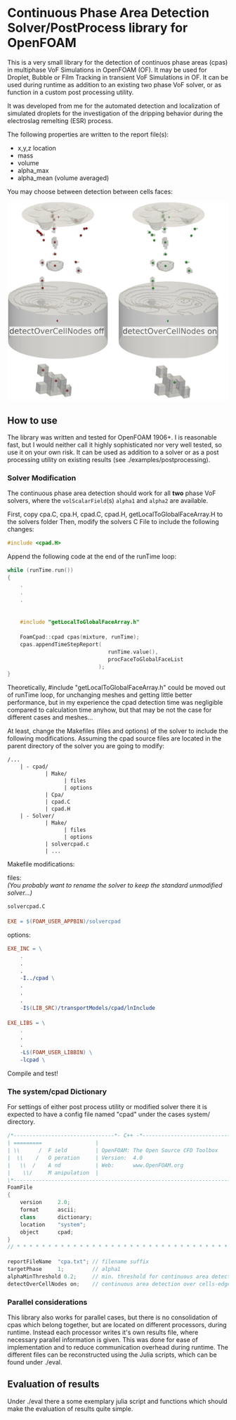 # Continuous Phase Area Detection Solver/PostProcess library for OpenFOAM

This is a very small library for the detection of continuos phase areas (cpas) in multiphase 
VoF Simulations in OpenFOAM (OF). It may be used for Droplet, Bubble or Film Tracking 
in transient VoF Simulations in OF.
It can be used during runtime as addition to an existing two phase VoF solver, or as function in a custom post processing utility.

It was developed from me for the automated detection and localization of simulated droplets for the investigation
of the dripping behavior during the electroslag remelting (ESR) process.

The following properties are written to the report file(s):
  - x,y,z location
  - mass
  - volume 
  - alpha_max
  - alpha_mean (volume averaged)

You may choose between detection between cells faces:

![GitHub Logo](/images/dropletDetection_cn_vs_cf.png)


## How to use
The library was written and tested for OpenFOAM 1906+. I is reasonable fast, but I would neither call it highly sophisticated nor very well tested, so use it on your own risk. It can be used as addition to a solver or as a post processing utility on existing results (see ./examples/postprocessing).

### Solver Modification
The continuous phase area detection should work for all **two** phase VoF solvers, where the `volScalarField`(s) `alpha1` and `alpha2` are available.

First, copy cpa.C, cpa.H, cpad.C, cpad.H, getLocalToGlobalFaceArray.H to the solvers folder
Then, modify the solvers C File to include the following changes:

```c++
#include <cpad.H>
```

Append the following code at the end of the runTime loop:

```c++
while (runTime.run())
{
    .
    .
    .


    #include "getLocalToGlobalFaceArray.h"

    FoamCpad::cpad cpas(mixture, runTime);
    cpas.appendTimeStepReport(
                                runTime.value(),
                                procFaceToGlobalFaceList
                             );
}
```

Theoretically, #include "getLocalToGlobalFaceArray.h" could be moved out of runTime loop, for unchanging meshes and getting little better performance, but in my experience the cpad detection time was negligible compared to calculation time anyhow, but that may be not the case for different cases and meshes...



At least, change the Makefiles (files and options) of the solver to include the following modifications. Assuming the cpad source files are located in the parent directory of the solver you are going to modify:

```
/... 
    | - cpad/
            | Make/
                  | files
                  | options
            | Cpa/
            | cpad.C
            | cpad.H
    | - Solver/
            | Make/
                  | files
                  | options
            | solvercpad.c
            | ...
```
Makefile modifications:

files:  
*(You probably want to rename the solver to keep the standard unmodified solver...)*
```Makefile
solvercpad.C

EXE = $(FOAM_USER_APPBIN)/solvercpad
```

options:
```Makefile
EXE_INC = \
    .
    .
    .
    -I../cpad \
    .
    .
    .
    -I$(LIB_SRC)/transportModels/cpad/lnInclude

EXE_LIBS = \
    .
    .
    .
    -L$(FOAM_USER_LIBBIN) \
    -lcpad \
```


Compile and test!


### The system/cpad Dictionary
For settings of either post process utility or modified solver there it is expected to have a config file named "cpad" under the cases system/ directory. 

```c++
/*--------------------------------*- C++ -*----------------------------------*\
| =========                 |                                                 |
| \\      /  F ield         | OpenFOAM: The Open Source CFD Toolbox           |
|  \\    /   O peration     | Version:  4.0                                   |
|   \\  /    A nd           | Web:      www.OpenFOAM.org                      |
|    \\/     M anipulation  |                                                 |
\*---------------------------------------------------------------------------*/
FoamFile
{
    version     2.0;
    format      ascii;
    class       dictionary;
    location    "system";
    object      cpad;
}
// * * * * * * * * * * * * * * * * * * * * * * * * * * * * * * * * * * * * * //

reportFileName  "cpa.txt"; // filename suffix
targetPhase     1;         // alpha1
alphaMinThreshold 0.2;     // min. threshold for continuous area detection
detectOverCellNodes on;    // continuous area detection over cells-edges(nodes)=on or cells-faces=off
```

### Parallel considerations
This library also works for parallel cases, but there is no consolidation of cpas which belong together, but are located on different processors, during runtime. Instead each processor writes it's own results file, where necessary parallel information is given. This was done for ease of implementation and to reduce communication overhead during runtime. The different files can be reconstructed using the Julia scripts, which can be found under ./eval.

## Evaluation of results
Under ./eval there a some exemplary julia script and functions which should make the evaluation of results quite simple.
